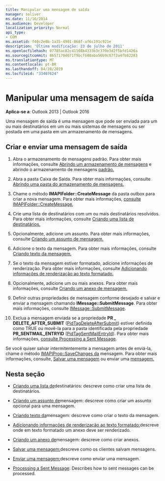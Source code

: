```yaml
---
title: Manipular uma mensagem de saída
manager: soliver
ms.date: 11/16/2014
ms.audience: Developer
localization_priority: Normal
api_type:
- COM
ms.assetid: f40c2e0b-1a35-4901-868f-af6c191c921e
description: 'Última modificação: 23 de julho de 2011'
ms.openlocfilehash: 07785ac82c41108b4333b3c370e3d2f5bfd1426a
ms.sourcegitcommit: 8657170d071f9bcf680aba50b9c07f2a4fb82283
ms.translationtype: MT
ms.contentlocale: pt-BR
ms.lasthandoff: 04/28/2019
ms.locfileid: "33407624"
---
```

# <a name="handling-an-outgoing-message"></a>Manipular uma mensagem de saída

**Aplica-se a**: Outlook 2013 | Outlook 2016 
  
Uma mensagem de saída é uma mensagem que pode ser enviada para um ou mais destinatários em um ou mais sistemas de mensagens ou ser postada em uma pasta em um armazenamento de mensagens.
  
## <a name="create-and-send-an-outgoing-message"></a>Criar e enviar uma mensagem de saída
  
1. Abra o armazenamento de mensagens padrão. Para obter mais informações, consulte [Abrindo um armazenamento de mensagens](opening-a-message-store.md) e abrindo o armazenamento de mensagens [padrão.](opening-the-default-message-store.md)
    
2. Abra a pasta Caixa de Saída. Para obter mais informações, consulte [Abrindo uma pasta do armazenamento de mensagens.](opening-a-message-store-folder.md)
    
3. Chame o método **IMAPIFolder::CreateMessage** da pasta outbox para criar a nova mensagem. Para obter mais informações, [consulte IMAPIFolder::CreateMessage](imapifolder-createmessage.md),
    
4. Crie uma lista de destinatários com um ou mais destinatários resolvidos. Para obter mais informações, consulte [Criando uma lista de destinatários.](creating-a-recipient-list.md)
    
5. Opcionalmente, adicione um assunto. Para obter mais informações, consulte [Criando um assunto de mensagem.](creating-a-message-subject.md)
    
6. Adicione o texto da mensagem. Para obter mais informações, consulte [Criando texto da mensagem.](creating-message-text.md)
    
7. Se o texto da mensagem estiver formatado, adicione informações de renderização. Para obter mais informações, consulte [Adicionando informações de renderização ao texto formatado.](adding-rendering-information-to-formatted-text.md)
    
8. Opcionalmente, adicione um ou mais anexos. Para obter mais informações, consulte [Criando um anexo de mensagem.](creating-a-message-attachment.md)
    
9. Definir outras propriedades de mensagem conforme desejado e salvar e enviar a mensagem chamando **IMessage::SubmitMessage**. Para obter mais informações, consulte [IMessage::SubmitMessage](imessage-submitmessage.md).
    
10. Exclua a mensagem enviada se a propriedade **PR \_ DELETE_AFTER_SUBMIT** ([PidTagDeleteAfterSubmit](pidtagdeleteaftersubmit-canonical-property.md)) estiver definida como TRUE ou movê-la para a pasta identificada pela propriedade **PR_SENTMAIL_ENTRYID** ([PidTagSentMailEntryId](pidtagsentmailentryid-canonical-property.md)). Para obter mais informações, [consulte Processing a Sent Message](processing-a-sent-message.md).
    
Se você quiser salvar intermitentemente a mensagem antes de enviá-la, chame o método [IMAPIProp::SaveChanges da](imapiprop-savechanges.md) mensagem. Para obter mais informações, consulte, [Salvar uma mensagem](saving-a-message.md) ou enviar uma [mensagem.](sending-a-message.md) 
  
## <a name="in-this-section"></a>Nesta seção

- [Criando uma lista de](creating-a-recipient-list.md)destinatários: descreve como criar uma lista de destinatários.
    
- [Criando um assunto de](creating-a-message-subject.md)mensagem: descreve como criar um assunto opcional para uma mensagem.
    
- [Criando texto da](creating-message-text.md)mensagem: descreve como criar o texto da mensagem.
    
- [Adicionando informações de renderização ao texto formatado:](adding-rendering-information-to-formatted-text.md)descreve onde em texto formatado um anexo deve ser renderizado.
    
- [Criando um anexo de](creating-a-message-attachment.md)mensagem: descreve como criar anexos.
    
- [Salvar uma mensagem:](saving-a-message.md)descreve como os clientes salvam mensagens.
    
- [Enviar uma mensagem:](sending-a-message.md)descreve como enviar uma mensagem.
    
- [Processing a Sent Message](processing-a-sent-message.md): Describes how to sent messages can be processed.
    

